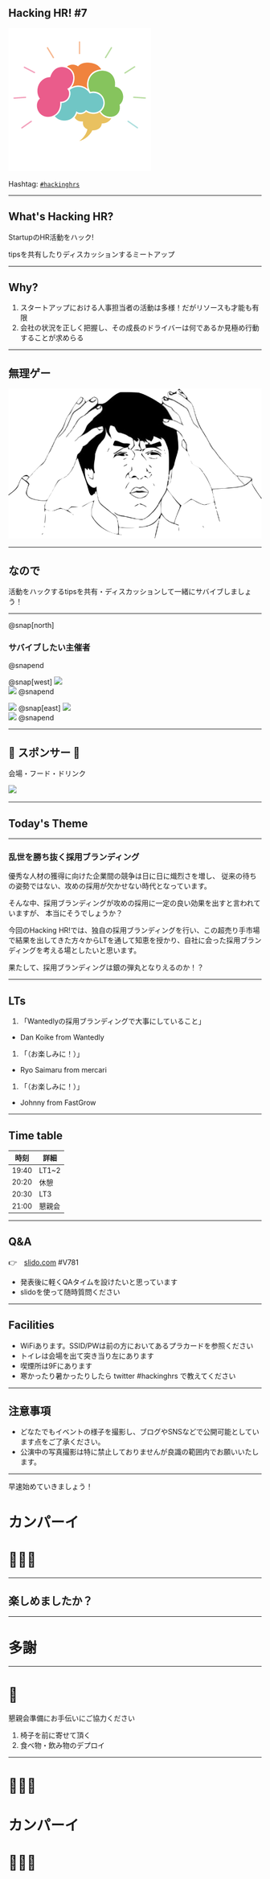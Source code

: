 ## Hacking HR! #7

![](/assets/images/logo-transparent-new.png)

Hashtag: [`#hackinghrs`](https://twitter.com/hashtag/hackinghrs)

---

## What's Hacking HR?

StartupのHR活動をハック!

tipsを共有したりディスカッションするミートアップ

---

## Why?

1. スタートアップにおける人事担当者の活動は多様！だがリソースも才能も有限
1. 会社の状況を正しく把握し、その成長のドライバーは何であるか見極め行動することが求めらる

---

## 無理ゲー

![](/meetups/1/meme-oh-2.png)

---

## なので

活動をハックするtipsを共有・ディスカッションして一緒にサバイブしましょう！

---

@snap[north]
### サバイブしたい主催者
@snapend

@snap[west]
![](https://avatars1.githubusercontent.com/u/40909062?s=150&v=4)
<br>
![](https://avatars0.githubusercontent.com/u/1057490?s=150&v=4)
@snapend

![](https://avatars2.githubusercontent.com/u/42400921?s=150&v=4)
@snap[east]
![](https://avatars1.githubusercontent.com/u/16422265?s=150&v=4)
<br>
![](https://avatars2.githubusercontent.com/u/44672452?s=150&v=4)
@snapend

---

## 🎉 スポンサー 👏

会場・フード・ドリンク

![](/assets/images/sponsers/repro-logo-colored.png)

---

## Today's Theme

---

### 乱世を勝ち抜く採用ブランディング

優秀な人材の獲得に向けた企業間の競争は日に日に熾烈さを増し、
従来の待ちの姿勢ではない、攻めの採用が欠かせない時代となっています。

そんな中、採用ブランディングが攻めの採用に一定の良い効果を出すと言われていますが、
本当にそうでしょうか？

今回のHacking HR!では、独自の採用ブランディングを行い、この超売り手市場で結果を出してきた方々からLTを通して知恵を授かり、自社に会った採用ブランディングを考える場としたいと思います。

果たして、採用ブランディングは銀の弾丸となりえるのか！？

---

## LTs

1. 「Wantedlyの採用ブランディングで大事にしていること」
  - Dan Koike from Wantedly

1. 「（お楽しみに！）」
  - Ryo Saimaru from mercari

1. 「（お楽しみに！）」
  - Johnny from FastGrow

---

## Time table

時刻 | 詳細
--- | ---
19:40 | LT1~2
20:20 | 休憩
20:30 | LT3
21:00 | 懇親会

---

## Q&A

👉　[slido.com](https://wall2.sli.do/event/pp6bintk) #V781

- 発表後に軽くQAタイムを設けたいと思っています
- slidoを使って随時質問ください

---

## Facilities

- WiFiあります。SSID/PWは前の方においてあるプラカードを参照ください
- トイレは会場を出て突き当り左にあります
- 喫煙所は9Fにあります
- 寒かったり暑かったりしたら twitter #hackinghrs で教えてください

---

## 注意事項

- どなたでもイベントの様子を撮影し、ブログやSNSなどで公開可能としています点をご了承ください。
- 公演中の写真撮影は特に禁止しておりませんが良識の範囲内でお願いいたします。

---

早速始めていきましょう！

# カンパーイ
# 🍻🍻🍻

---

## 楽しめましたか？

---

# 多謝

---

# 🙏

懇親会準備にお手伝いにご協力ください

1. 椅子を前に寄せて頂く
1. 食べ物・飲み物のデプロイ

---

# 🍻🍻🍻
# カンパーイ
# 🍻🍻🍻
